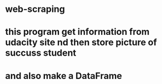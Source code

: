 # web-scraping
# this program get  information from udacity site nd then store picture of succuss student 
# and also make a DataFrame 
